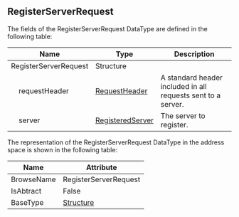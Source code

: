 <!-- datatype -->
## RegisterServerRequest
<!-- end of description -->
The fields of the RegisterServerRequest DataType are defined in the following table:  

|Name|Type|Description|
|---|---|---|
|RegisterServerRequest|Structure||
|&nbsp;&nbsp;&nbsp;&nbsp;requestHeader|[RequestHeader](../../../Part4/Services/RequestHeader/readme.md)|A standard header included in all requests sent to a server.|
|&nbsp;&nbsp;&nbsp;&nbsp;server|[RegisteredServer](../../../Part4/DataTypes/RegisteredServer/readme.md)|The server to register.|

The representation of the RegisterServerRequest DataType in the address space is shown in the following table:  

|Name|Attribute|
|---|---|
|BrowseName|RegisterServerRequest|
|IsAbtract|False|
|BaseType|[Structure](../../../Part3/DataTypes/Structure/readme.md)|

